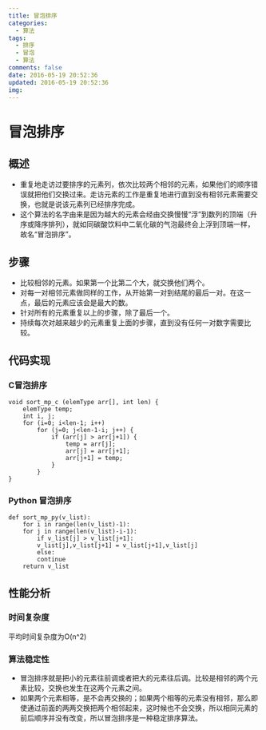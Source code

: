 ```yaml
---
title: 冒泡排序
categories:
  - 算法
tags:
  - 排序
  - 冒泡
  - 算法
comments: false
date: 2016-05-19 20:52:36
updated: 2016-05-19 20:52:36
img:
---
```

# 冒泡排序
## 概述
- 重复地走访过要排序的元素列，依次比较两个相邻的元素，如果他们的顺序错误就把他们交换过来。走访元素的工作是重复地进行直到没有相邻元素需要交换，也就是说该元素列已经排序完成。
- 这个算法的名字由来是因为越大的元素会经由交换慢慢“浮”到数列的顶端（升序或降序排列），就如同碳酸饮料中二氧化碳的气泡最终会上浮到顶端一样，故名“冒泡排序”。

## 步骤
- 比较相邻的元素。如果第一个比第二个大，就交换他们两个。
- 对每一对相邻元素做同样的工作，从开始第一对到结尾的最后一对。在这一点，最后的元素应该会是最大的数。
- 针对所有的元素重复以上的步骤，除了最后一个。
- 持续每次对越来越少的元素重复上面的步骤，直到没有任何一对数字需要比较。

## 代码实现
### C冒泡排序
```
void sort_mp_c (elemType arr[], int len) {
    elemType temp;
    int i, j;
    for (i=0; i<len-1; i++) 
        for (j=0; j<len-1-i; j++) { 
            if (arr[j] > arr[j+1]) {  
                temp = arr[j];
                arr[j] = arr[j+1];
                arr[j+1] = temp;
            }
        }
}
```

### Python 冒泡排序
```
def sort_mp_py(v_list):
    for i in range(len(v_list)-1):
	for j in range(len(v_list)-i-1):
	    if v_list[j] > v_list[j+1]:
		v_list[j],v_list[j+1] = v_list[j+1],v_list[j]
	    else:
	  	continue
    return v_list
```

## 性能分析
### 时间复杂度
平均时间复杂度为O(n^2)
### 算法稳定性
- 冒泡排序就是把小的元素往前调或者把大的元素往后调。比较是相邻的两个元素比较，交换也发生在这两个元素之间。
- 如果两个元素相等，是不会再交换的；如果两个相等的元素没有相邻，那么即使通过前面的两两交换把两个相邻起来，这时候也不会交换，所以相同元素的前后顺序并没有改变，所以冒泡排序是一种稳定排序算法。
